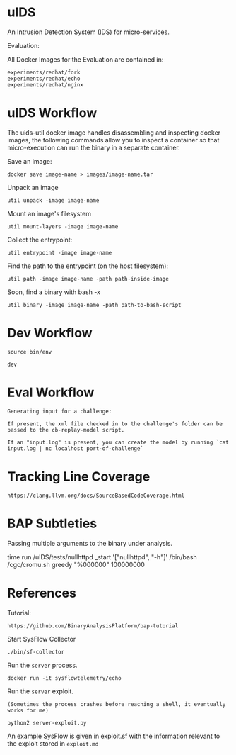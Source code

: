 uIDS
====

An Intrusion Detection System (IDS) for micro-services.

Evaluation:

All Docker Images for the Evaluation are contained in:

    experiments/redhat/fork
    experiments/redhat/echo
    experiments/redhat/nginx

uIDS Workflow
=============

The uids-util docker image handles disassembling and inspecting docker images, the following
commands allow you to inspect a container so that micro-execution can run the binary in a separate
container.

Save an image:

    docker save image-name > images/image-name.tar

Unpack an image

    util unpack -image image-name

Mount an image's filesystem

    util mount-layers -image image-name

Collect the entrypoint:

    util entrypoint -image image-name

Find the path to the entrypoint (on the host filesystem):

    util path -image image-name -path path-inside-image

Soon, find a binary with bash -x

    util binary -image image-name -path path-to-bash-script

Dev Workflow
=============

    source bin/env

    dev

Eval Workflow
=============
    
    Generating input for a challenge:

    If present, the xml file checked in to the challenge's folder can be passed to the cb-replay-model script.

    If an "input.log" is present, you can create the model by running `cat input.log | nc localhost port-of-challenge`


Tracking Line Coverage 
======================

    https://clang.llvm.org/docs/SourceBasedCodeCoverage.html

BAP Subtleties
==============

Passing multiple arguments to the binary under analysis.

time run /uIDS/tests/nullhttpd _start '["nullhttpd", "-h"]' /bin/bash /cgc/cromu.sh greedy "%000000" 100000000

References
==========

Tutorial:

    https://github.com/BinaryAnalysisPlatform/bap-tutorial

Start SysFlow Collector

    ./bin/sf-collector

Run the `server` process.

    docker run -it sysflowtelemetry/echo

Run the `server` exploit.

    (Sometimes the process crashes before reaching a shell, it eventually works for me)

    python2 server-exploit.py

An example SysFlow is given in exploit.sf with the information relevant to the exploit
stored in `exploit.md`
